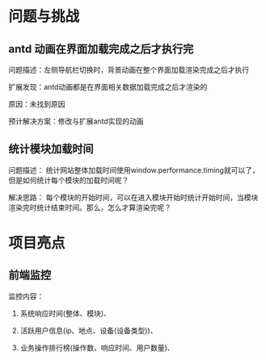# 问题与挑战

## antd 动画在界面加载完成之后才执行完

问题描述：左侧导航栏切换时，背景动画在整个界面加载渲染完成之后才执行

扩展发现：antd动画都是在界面相关数据加载完成之后才渲染的

原因：未找到原因

预计解决方案：修改与扩展antd实现的动画

## 统计模块加载时间

问题描述： 统计网站整体加载时间使用window.performance.timing就可以了，但是如何统计每个模块的加载时间呢？

解决思路： 每个模块的开始时间，可以在进入模块开始时统计开始时间，当模块渲染完时统计结束时间。那么，怎么才算渲染完呢？


# 项目亮点

## 前端监控

监控内容： 

1. 系统响应时间(整体、模块)、

2. 活跃用户信息(ip、地点、设备(设备类型))、

3. 业务操作排行榜(操作数、响应时间、用户数量)、

